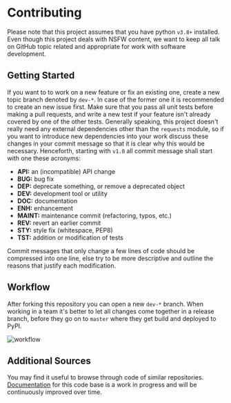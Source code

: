 # Contributing

Please note that this project assumes that you have python `v3.8+`
installed. Even though this project deals with NSFW content, we want
to keep all talk on GitHub topic related and appropriate for work with
software development.

## Getting Started

If you want to to work on a new feature or fix an existing one,
create a new topic branch denoted by `dev-*`. In case of the former
one it is recommended to create an new issue first. Make sure that
you pass all unit tests before making a pull requests, and write a
new test if your feature isn't already covered by one of the other
tests. Generally speaking, this project doesn't really need any
external dependencies other than the `requests` module, so if you want
to introduce new dependencies into your work discuss these changes
in your commit message so that it is clear why this would be necessary.
Henceforth, starting with `v1.0` all commit message shall start with one 
these acronyms:

- **API:** an (incompatible) API change
- **BUG:** bug fix
- **DEP:** deprecate something, or remove a deprecated object
- **DEV:** development tool or utility
- **DOC:** documentation
- **ENH:** enhancement
- **MAINT:** maintenance commit (refactoring, typos, etc.)
- **REV:** revert an earlier commit
- **STY:** style fix (whitespace, PEP8)
- **TST:** addition or modification of tests

Commit messages that only change a few lines of code should be compressed
into one line, else try to be more descriptive and outline the reasons
that justify each modification.

## Workflow

After forking this repository you can open a new `dev-*` branch. When working in
a team it's better to let all changes come together in a release branch, before
they go on to `master` where they get build and deployed to PyPI.

![workflow](https://z5nr5g.am.files.1drv.com/y4m2grUfT9k-D0HXiTeRqDrOcPeJBNtFceA-H-N2bSwW3lJwMoyg7aEaPoGo_O4VHUHajhZPUalxd78z6wXDrmnImCNBtxL6iCB7zcuHBT2Bo7LXoePqopC5Ikrr7BPKpIMf8y5wli4xDnzTUoTwQ5qLS_rjtrwzcfTF4zWDwpDj3ifGrft2fZ6N7xmP7yAhhWjGjjBydPiMIBkI9xhOxiCnA?width=548&height=451&cropmode=none)

## Additional Sources

You may find it useful to browse through code of similar repositories.
[Documentation](https://hentaichan.pythonanywhere.com/projects/hentai) for this
code base is a work in progress and will be continuously improved over time.
